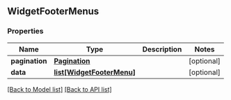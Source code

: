 ## WidgetFooterMenus

### Properties
Name | Type | Description | Notes
------------ | ------------- | ------------- | -------------
**pagination** | [**Pagination**](#Pagination) |  | [optional] 
**data** | [**list[WidgetFooterMenu]**](#WidgetFooterMenu) |  | [optional] 

[[Back to Model list]](#documentation-for-models) [[Back to API list]](#documentation-for-api-endpoints)



